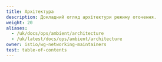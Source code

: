 ```yaml
---
title: Архітектура
description: Докладний огляд архітектури режиму оточення.
weight: 20
aliases:
  - /uk/docs/ops/ambient/architecture
  - /uk/latest/docs/ops/ambient/architecture
owner: istio/wg-networking-maintainers
test: table-of-contents
---
```

